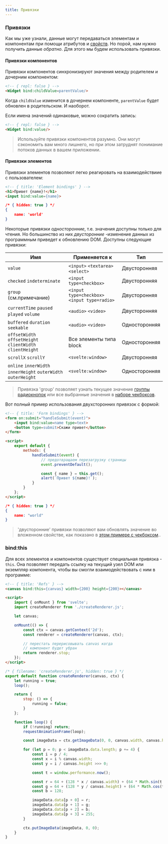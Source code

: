```yaml
---
title: Привязки
---
```



### Привязки

Как мы уже узнали, данные могут передаваться элементам и компонентам при помощи атрибутов и [свойств](guide#props). Но порой, нам нужно получить данные *обратно*. Для этого мы будем использовать привязки.


#### Привязки компонентов

Привязки компонентов синхронизируют значения между родителем и дочерним компонентом:

```html
<!-- { repl: false } -->
<Widget bind:childValue=parentValue/>
```

Когда `childValue` изменится в дочернем компоненте, `parentValue` будет обновлен в родительском. И наоборот.

Если имена значений одинаковые, можно сократить запись:

```html
<!-- { repl: false } -->
<Widget bind:value/>
```

> Используйте привязки компонентов разумно. Они могут сэкономить вам много лишнего, но при этом затруднят понимание потоков данных в вашем приложении.


#### Привязки элементов

Привязки элементов позволяют легко реагировать на взаимодействиие с пользователем:

```html
<!-- { title: 'Element bindings' } -->
<h1>Привет {name}!</h1>
<input bind:value={name}>
```

```json
/* { hidden: true } */
{
	name: 'world'
}
```

Некоторые привязки *односторонние*, т.е. значения доступны только для чтения. Но большинство из них *двусторонние* -изменение данных из программным приведет к обновлению DOM. Доступны следующие привязки:

| Имя                                                            | Применяется к                                   | Тип                 |
|-----------------------------------------------------------------|----------------------------------------------|----------------------|
| `value`                                                         | `<input>` `<textarea>` `<select>`            | <span>Двусторонняя</span> |
| `checked` `indeterminate`                                       | `<input type=checkbox>`                      | <span>Двусторонняя</span> |
| `group` (см.примечание)                                              | `<input type=checkbox>` `<input type=radio>` | <span>Двусторонняя</span> |
| `currentTime` `paused` `played` `volume`                        | `<audio>` `<video>`                          | <span>Двусторонняя</span> |
| `buffered` `duration` `seekable`                                | `<audio>` `<video>`                          | <span>Односторонняя</span> |
| `offsetWidth` `offsetHeight` `clientWidth` `clientHeight`       | Все элементы типа block                | <span>Односторонняя</span> |
| `scrollX` `scrollY`                                             | `<svelte:window>`                            | <span>Двусторонняя</span> |
| `online` `innerWidth` `innerHeight` `outerWidth` `outerHeight`  | `<svelte:window>`                            | <span>Односторонняя</span> |

> Привязка 'group' позволяет узнать текущее значение [группы радиокнопок](repl?demo=binding-input-radio) или все выбранные значения в [наборе чекбоксов](repl?demo=binding-input-checkbox-group).

Вот полный пример использования двухсторонних привязок с формой:

```html
<!-- { title: 'Form bindings' } -->
<form on:submit="handleSubmit(event)">
	<input bind:value=name type=text>
	<button type=submit>Скажи привет</button>
</form>

<script>
	export default {
		methods: {
			handleSubmit(event) {
				// предотвращаем перезагрузку страницы
				event.preventDefault();

				const { name } = this.get();
				alert(`Привет ${name}!`);
			}
		}
	};
</script>
```

```json
/* { hidden: true } */
{
	name: "world"
}
```

> 'двусторонние' привязки позволяют вам обновлять значение во вложенном свойстве, как показано в [этом примере с чекбоксом](repl?demo=binding-input-checkbox)..


### bind:this

Для всех элементов и компонентов существует специальная привязка - `this`. Она позволяет передать ссылку на текущий узел DOM или экземпляр компонента, чтобы вы смогли взаимодействовать с ним в программе:

```html
<!-- { title: 'Refs' } -->
<canvas bind:this={canvas} width={200} height={200}></canvas>

<script>
	import { onMount } from 'svelte';
	import createRenderer from './createRenderer.js';

	let canvas;

	onMount(() => {
		const ctx = canvas.getContext('2d');
		const renderer = createRenderer(canvas, ctx);

		// перестать пeрерисовывать canvas когда
		// компонент будет убран
		return renderer.stop;
	});
</script>
```

```js
/* { filename: 'createRenderer.js', hidden: true } */
export default function createRenderer(canvas, ctx) {
	let running = true;
	loop();

	return {
		stop: () => {
			running = false;
		}
	};

	function loop() {
		if (!running) return;
		requestAnimationFrame(loop);

		const imageData = ctx.getImageData(0, 0, canvas.width, canvas.height);

		for (let p = 0; p < imageData.data.length; p += 4) {
			const i = p / 4;
			const x = i % canvas.width;
			const y = i / canvas.height >>> 0;

			const t = window.performance.now();

			const r = 64 + (128 * x / canvas.width) + (64 * Math.sin(t / 1000));
			const g = 64 + (128 * y / canvas.height) + (64 * Math.cos(t / 1000));
			const b = 128;

			imageData.data[p + 0] = r;
			imageData.data[p + 1] = g;
			imageData.data[p + 2] = b;
			imageData.data[p + 3] = 255;
		}

		ctx.putImageData(imageData, 0, 0);
	}
}
```
